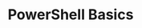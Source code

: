 ---
title: PowerShell Basics
description: Basic PowerShell Usage and Concepts.
image:

# Badge style
style:
    background: "#053f9c"
    color: "#fff"
---